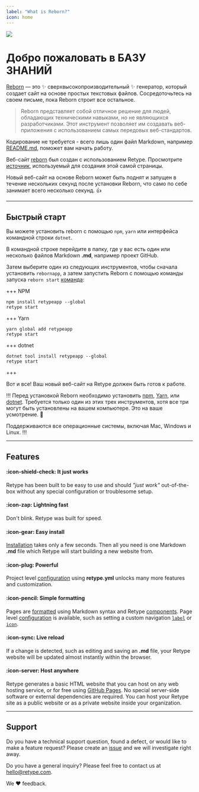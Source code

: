 ```yaml
---
label: "What is Reborn?"
icon: home
---
```

![](/static/retype-hero.png)

# Добро пожаловать в БАЗУ ЗНАНИЙ

[Reborn](https://retype.com/) — это ✨ сверхвысокопроизводительный ✨ генератор, который создает сайт на основе простых текстовых файлов. Сосредоточьтесь на своем письме, пока Reborn строит все остальное.

> Reborn представляет собой отличное решение для людей, обладающих техническими навыками, но не являющихся разработчиками. Этот инструмент позволяет им создавать веб-приложения с использованием самых передовых веб-стандартов.

Кодирование не требуется - всего лишь один файл Markdown, например [README.md](https://www.makeareadme.com/), поможет вам начать работу.

Веб-сайт [reborn](https://reborn.ru/) был создан с использованием Retype. Просмотрите [источник](https://github.com/Diversus23/reborn/blob/main/README.md), используемый для создания этой самой страницы.

Новый веб-сайт на основе Reborn может быть поднят и запущен в течение нескольких секунд после установки Reborn, что само по себе занимает всего несколько секунд. 👍

---

## Быстрый старт

Вы можете установить reborn с помощью `npm`, `yarn` или интерфейса командной строки `dotnet`.

В командной строке перейдите в папку, где у вас есть один или несколько файлов Markdown **.md**, например проект GitHub.

Затем выберите один из следующих инструментов, чтобы сначала установить `rebornapp`, а затем запустить Reborn с помощью команды запуска `reborn start` [команда](/guides/cli.md#reborn-start):

+++ NPM
```
npm install retypeapp --global
retype start
```
+++ Yarn
```
yarn global add retypeapp
retype start
```
+++ dotnet
```
dotnet tool install retypeapp --global
retype start
```
+++

Вот и все! Ваш новый веб-сайт на Retype должен быть готов к работе.

!!!
Перед установкой Reborn необходимо установить [npm](https://www.npmjs.com/get-npm), [Yarn](https://classic.yarnpkg.com/en/docs/install/), или [dotnet](https://dotnet.microsoft.com/download/dotnet-core). Требуется только один из этих трех инструментов, хотя все три могут быть установлены на вашем компьютере. Это на ваше усмотрение.  :raised_hands:

Поддерживаются все операционные системы, включая Mac, Windows и Linux.
!!!

---

## Features

#### :icon-shield-check: It just works

Retype has been built to be easy to use and should _"just work"_ out-of-the-box without any special configuration or troublesome setup.

#### :icon-zap: Lightning fast

Don't blink. Retype was built for speed.

#### :icon-gear: Easy install

[Installation](/guides/getting-started.md) takes only a few seconds. Then all you need is one Markdown **.md** file which Retype will start building a new website from.

#### :icon-plug: Powerful

Project level [configuration](/configuration/project.md) using **retype.yml** unlocks many more features and customization.

#### :icon-pencil: Simple formatting

Pages are [formatted](/guides/formatting.md) using Markdown syntax and Retype [components](/components/readme.md). Page level [configuration](/configuration/page.md) is available, such as setting a custom navigation [`label`](/configuration/page.md#label) or [`icon`](/configuration/page.md#icon).

#### :icon-sync: Live reload

If a change is detected, such as editing and saving an **.md** file, your Retype website will be updated almost instantly within the browser.

#### :icon-server: Host anywhere

Retype generates a basic HTML website that you can host on any web hosting service, or for free using [GitHub Pages](https://docs.github.com/en/github/working-with-github-pages/creating-a-github-pages-site). No special server-side software or external dependencies are required. You can host your Retype site as a public website or as a private website inside your organization.

---

## Support

Do you have a technical support question, found a defect, or would like to make a feature request? Please create an [issue](https://github.com/retypeapp/retype/issues) and we will investigate right away.

Do you have a general inquiry? Please feel free to contact us at hello@retype.com.

We :heart: feedback.